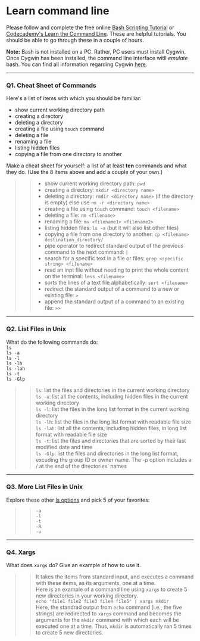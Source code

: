 # Learn command line

Please follow and complete the free online [Bash Scripting Tutorial](https://ryanstutorials.net/bash-scripting-tutorial/) or [Codecademy's Learn the Command Line](https://www.codecademy.com/learn/learn-the-command-line). These are helpful tutorials. You should be able to go through these in a couple of hours.

**Note:** Bash is not installed on a PC. Rather, PC users must install Cygwin. Once Cygwin has been installed, the command line interface witll _emulate_ bash. You can find all information regarding Cygwin [here](https://www.cygwin.com/).

---

### Q1.  Cheat Sheet of Commands  

Here's a list of items with which you should be familiar:  
* show current working directory path
* creating a directory
* deleting a directory
* creating a file using `touch` command
* deleting a file
* renaming a file
* listing hidden files
* copying a file from one directory to another

Make a cheat sheet for yourself: a list of at least **ten** commands and what they do.  (Use the 8 items above and add a couple of your own.)  

> > * show current working directory path: `pwd`  
> > * creating a directory: `mkdir <directory name>`  
> > * deleting a directory: `rmdir <directory name>` (if the  directory is empty) else use `rm -r <directory name>`   
> > * creating a file using `touch` command: `touch <filename>`  
> > * deleting a file: `rm <filename>`   
> > * renaming a file: `mv <filename1> <filename2>`
> > * listing hidden files: `ls -a` (but it will also list other files)
> > * copying a file from one directory to another: `cp <filename> destination_directory/`
> > * pipe operator to redirect standard output of the previous command to the next command: `|`  
> > * search for a specific text in a file or files: `grep <specific string> <filename>`    
> > * read an inpt file without needing to print the whole content on the terminal: `less <filename>`  
> > * sorts the lines of a text file alphabetically: `sort <filename>`  
> > * redirect the standard output of a command to a new or existing file: `>`   
> > * append the standard output of a command to an existing file: `>>`  

---

### Q2.  List Files in Unix   

What do the following commands do:  
`ls`  
`ls -a`  
`ls -l`  
`ls -lh`  
`ls -lah`  
`ls -t`  
`ls -Glp`  

> > `ls`: list the files and directories in the current working directory  
> > `ls -a`: list all the contents, including hidden files in the current working directory  
> > `ls -l`: list the files in the long list format in the current working directory  
> > `ls -lh`: list the files in the long list format with readable file size  
> > `ls -lah`: list all the contents, including hidden files, in long list format with readable file size  
> > `ls -t`: list the files and directories that are sorted by their last modified date and time  
> > `ls -Glp`: list the files and directories in the long list format, excuding the group ID or owner name. The -p option includes a / at the end of the directories' names  

---

### Q3.  More List Files in Unix  

Explore these other [ls options](http://www.techonthenet.com/unix/basic/ls.php) and pick 5 of your favorites:

> > `-a`  
> > `-l`  
> > `-t`  
> > `-R`  
> > `-u`  

---

### Q4.  Xargs   

What does `xargs` do? Give an example of how to use it.

> > It takes the items from standard input, and executes a command with these items, as its arguments, one at a time.  
> > Here is an example of a command line using `xargs` to create 5 new directories in your working directory.  
> >       `echo "file1 file2 file3 file4 file5" | xargs mkdir`  
> > Here, the standrad output from `echo` command (i.e., the five strings) are redirected to `xargs` command and becomes the arguments for the `mkdir` command with which each will be executed one at a time. Thus, `mkdir` is automatically ran 5 times to create 5 new directories.  
        
